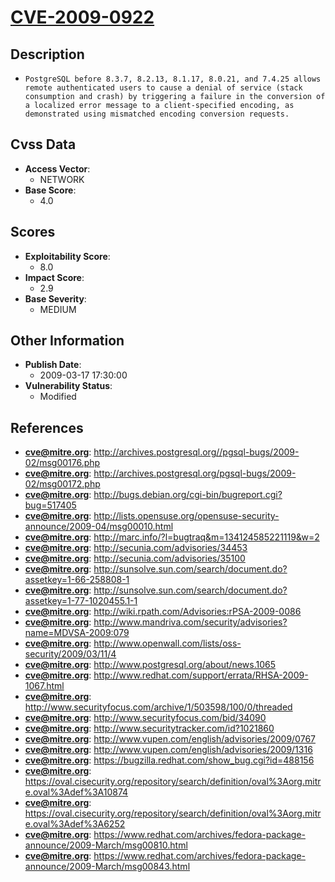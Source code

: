 
# [CVE-2009-0922](http://archives.postgresql.org//pgsql-bugs/2009-02/msg00176.php)

## Description

- `PostgreSQL before 8.3.7, 8.2.13, 8.1.17, 8.0.21, and 7.4.25 allows remote authenticated users to cause a denial of service (stack consumption and crash) by triggering a failure in the conversion of a localized error message to a client-specified encoding, as demonstrated using mismatched encoding conversion requests.`

## Cvss Data

- **Access Vector**:
  - NETWORK
- **Base Score**:
  - 4.0

## Scores

- **Exploitability Score**:
  - 8.0
- **Impact Score**:
  - 2.9
- **Base Severity**:
  - MEDIUM

## Other Information

- **Publish Date**:
  - 2009-03-17 17:30:00
- **Vulnerability Status**:
  - Modified

## References

- **cve@mitre.org**: http://archives.postgresql.org//pgsql-bugs/2009-02/msg00176.php
- **cve@mitre.org**: http://archives.postgresql.org/pgsql-bugs/2009-02/msg00172.php
- **cve@mitre.org**: http://bugs.debian.org/cgi-bin/bugreport.cgi?bug=517405
- **cve@mitre.org**: http://lists.opensuse.org/opensuse-security-announce/2009-04/msg00010.html
- **cve@mitre.org**: http://marc.info/?l=bugtraq&m=134124585221119&w=2
- **cve@mitre.org**: http://secunia.com/advisories/34453
- **cve@mitre.org**: http://secunia.com/advisories/35100
- **cve@mitre.org**: http://sunsolve.sun.com/search/document.do?assetkey=1-66-258808-1
- **cve@mitre.org**: http://sunsolve.sun.com/search/document.do?assetkey=1-77-1020455.1-1
- **cve@mitre.org**: http://wiki.rpath.com/Advisories:rPSA-2009-0086
- **cve@mitre.org**: http://www.mandriva.com/security/advisories?name=MDVSA-2009:079
- **cve@mitre.org**: http://www.openwall.com/lists/oss-security/2009/03/11/4
- **cve@mitre.org**: http://www.postgresql.org/about/news.1065
- **cve@mitre.org**: http://www.redhat.com/support/errata/RHSA-2009-1067.html
- **cve@mitre.org**: http://www.securityfocus.com/archive/1/503598/100/0/threaded
- **cve@mitre.org**: http://www.securityfocus.com/bid/34090
- **cve@mitre.org**: http://www.securitytracker.com/id?1021860
- **cve@mitre.org**: http://www.vupen.com/english/advisories/2009/0767
- **cve@mitre.org**: http://www.vupen.com/english/advisories/2009/1316
- **cve@mitre.org**: https://bugzilla.redhat.com/show_bug.cgi?id=488156
- **cve@mitre.org**: https://oval.cisecurity.org/repository/search/definition/oval%3Aorg.mitre.oval%3Adef%3A10874
- **cve@mitre.org**: https://oval.cisecurity.org/repository/search/definition/oval%3Aorg.mitre.oval%3Adef%3A6252
- **cve@mitre.org**: https://www.redhat.com/archives/fedora-package-announce/2009-March/msg00810.html
- **cve@mitre.org**: https://www.redhat.com/archives/fedora-package-announce/2009-March/msg00843.html
